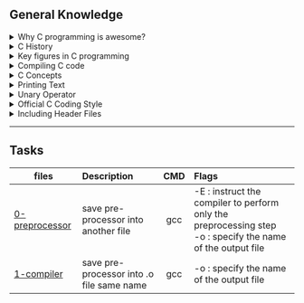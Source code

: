 ## General Knowledge
<details>
<summary> Why C programming is awesome?</summary>

 #### **C programming is awesome for several reasons:**

1. Portability: C code can be easily ported to different platforms and operating systems without any modifications.
2. Efficiency: C is a low-level language that can be compiled into efficient machine code, making it ideal for system programming and other performance-critical applications.
3. Flexibility: C provides a lot of control over the hardware and memory, allowing programmers to create complex programs with precise control over how the code is executed.
4. Large community: C has a large community of developers who have written a vast amount of code libraries, making it easier to solve problems and write efficient programs.
</details>
<details>
<summary> C History </summary>

 <br>&nbsp;&nbsp;&nbsp; &nbsp;  **C** was invented by **Dennis Ritchie** at Bell Labs in the early 1970s. Ritchie was also one of the co-creators of the Unix operating system.

</details>
<details>
<summary> Key figures in C programming </summary>
- Dennis Ritchie and Brian Kernighan are both computer scientists who worked together at Bell Labs. They co-authored the book "The C Programming Language," which is still considered a seminal work on C programming.
<br> - Linus Torvalds is the creator of the Linux operating system, which was written in C.
</details>
<details>
<summary> Compiling C code </summary>
- When you type `gcc main.c` in a terminal window, the GNU C Compiler (gcc) will compile the source code in the file "main.c" and create an executable file with the same name.
<br>- The default program name when compiling with gcc is "a.out".
<br>- To compile a C program using gcc, you can use the command `gcc source_file.c -o output_file`. This will create an executable file named "output_file" from the source code in "source_file.c".

</details>
<details>
<summary> C Concepts </summary>
- The entry point is the point in the program where the execution begins. In a C program, the entry point is the main function.
<br>- The main function is the starting point of a C program. It is where the program begins executing and typically contains the program's primary logic.
<br>- The return value of the main function influences the return value of the program. A return value of 0 indicates that the program executed successfully, while a non-zero value indicates an error or abnormal termination. The specific values returned by the main function can be used to provide additional information about the nature of the error or termination.
</details>
<details>
<summary> Printing Text </summary>
- To print text in C, you can use the `printf`, `puts`, and `putchar` functions. 
<br>- The `printf` function is used to print formatted text, while the `puts` function is used to print a string of text with a newline character at the end. 
<br>- The `putchar` function is used to print a single character.
</details>
<details>
<summary>  Unary Operator </summary>
- You can use the `sizeof` unary operator to get the size of a specific type. For example, `sizeof(int)` will return the size of an integer in bytes.
</details>
<details>
<summary> Official C Coding Style </summary>
- The official C coding style is defined by the C Programming Language book, which was co-authored by Brian Kernighan and Dennis Ritchie.
<br>- To check your code against this style, you can use the `betty-style` tool.
</details>
<details>
<summary> Including Header Files </summary>
- To find the right header to include in your source code when using a standard library function, you can consult the documentation for that function or library. 
<br>- Typically, the required header file will be listed in the documentation.
</details>

___

## Tasks

| files                                   | Description                          | CMD   |                                Flags                                  |
| --------------------------------------- |:------------------------------------|:-----:| :---------------------------------------------------------------------|
| [0-preprocessor](0-preprocessor)     | save pre-processor into another file |  gcc  | -E : instruct the compiler to perform only the preprocessing step <br>-o : specify the name of the output file                               
| [1-compiler](1-compiler)| save pre-processor into .o file same name| gcc|-o : specify the name of the output file
